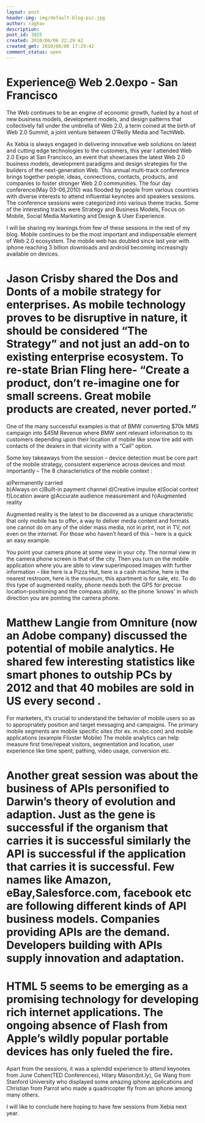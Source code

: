 ```yaml
---
layout: post
header-img: img/default-blog-pic.jpg
author: raghav
description: 
post_id: 3825
created: 2010/06/06 22:29:42
created_gmt: 2010/06/06 17:29:42
comment_status: open
---
```


# Experience@ Web 2.0expo - San Francisco

The Web continues to be an engine of economic growth, fueled by a host of new business models, development models, and design patterns that collectively fall under the umbrella of Web 2.0, a term coined at the birth of Web 2.0 Summit, a joint venture between O’Reilly Media and TechWeb.

As Xebia is always engaged in delivering innovative web solutions on latest and cutting edge technologies to the customers, this year I attended Web 2.0 Expo at San Francisco, an event that showcases the latest Web 2.0 business models, development paradigms and design strategies for the builders of the next-generation Web. This annual multi-track conference brings together people, ideas, connections, contacts, products, and companies to foster stronger Web 2.0 communities.  The four day conference(May 03-06,2010) was flooded by people from various countries with diverse interests to attend influential keynotes and speakers sessions. The conference sessions were categorized into various theme tracks. Some of the interesting tracks were Strategy and Business Models, Focus on Mobile, Social Media Marketing and Design & User Experience.

I will be sharing my leanings from few of these sessions in the rest of my blog. Mobile continues to be the most important and indispensable element of Web 2.0 ecosystem. The mobile web has doubled since last year with iphone reaching 3 billion downloads and android becoming increasingly available on devices. 

# Jason Crisby shared the Dos and Donts of a mobile strategy for enterprises. As mobile technology proves to be disruptive in nature, it should be considered “The Strategy” and not just an add-on to existing enterprise ecosystem. To re-state Brian Fling here- “Create a product, don’t re-imagine one for small screens. Great mobile products are created, never ported.”

One of the many successful examples is that of BMW converting $70k MMS campaign into $45M Revenue where BMW sent relevant information to its customers depending upon their location of mobile like snow tire add with contacts of the dealers in that vicinity with a “Call” option. 

Some key takeaways from the session – device detection must be core part of the mobile strategy, consistent experience across devices and most importantly – The 8 characteristics of the mobile context :

a)Permanently carried  
b)Always on c)Built-in payment channel d)Creative impulse e)Social context f)Location aware g)Accurate audience measurement and h)Augmented reality

Augmented reality is the latest to be discovered as a unique characteristic that only mobile has to offer, a way to deliver media content and formats one cannot do on any of the older mass media, not in print, not in TV, not even on the internet. For those who haven’t heard of this – here is a quick an easy example. 

You point your camera phone at some view in your city. The normal view in the camera phone screen is that of the city. Then you turn on the mobile application where you are able to view superimposed images with further information – like here is a Pizza Hut, here is a cash machine, here is the nearest restroom, here is the museum, this apartment is for sale, etc. To do this type of augmented reality, phone needs both the GPS for precise location-positioning and the compass ability, so the phone 'knows' in which direction you are pointing the camera phone. 

# Matthew Langie from Omniture (now an Adobe company) discussed the potential of mobile analytics. He shared few interesting statistics like smart phones to outship PCs by 2012 and that 40 mobiles are sold in US every second .

For marketers, it’s crucial to understand the behavior of mobile users so as to appropriately position and target messaging and campaigns. The primary mobile segments are mobile specific sites (for ex. m.nbc.com) and mobile applications (example Flixster Mobile) The mobile analytics can help measure first time/repeat visitors, segmentation and location, user experience like time spent, pathing, video usage, conversion etc. 

# Another great session was about the business of APIs personified to Darwin’s theory of evolution and adaption. Just as the gene is successful if the organism that carries it is successful similarly the API is successful if the application that carries it is successful. Few names like Amazon, eBay,Salesforce.com, facebook etc are following different kinds of API business models. Companies providing APIs are the demand. Developers building with APIs supply innovation and adaptation.

# HTML 5 seems to be emerging as a promising technology for developing rich internet applications. The ongoing absence of Flash from Apple’s wildly popular portable devices has only fueled the fire.

Apart from the sessions, it was a splendid experience to attend keynotes from June Cohen(TED Conferences), Hilary Mason(bit.ly), Ge Wang from Stanford University who displayed some amazing iphone applications and Christian from Parrot who made a quadricopter fly from an iphone among many others.

I will like to conclude here hoping to have few sessions from Xebia next year.